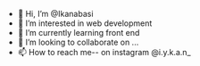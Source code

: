 - 👋 Hi, I’m @Ikanabasi
- 👀 I’m interested in web development
- 🌱 I’m currently learning front end
- 💞️ I’m looking to collaborate on ...
- 📫 How to reach me-- on instagram @i.y.k.a.n_

<!---
Ikanabasi/Ikanabasi is a ✨ special ✨ repository because its `README.md` (this file) appears on your GitHub profile.
You can click the Preview link to take a look at your changes.
--->
